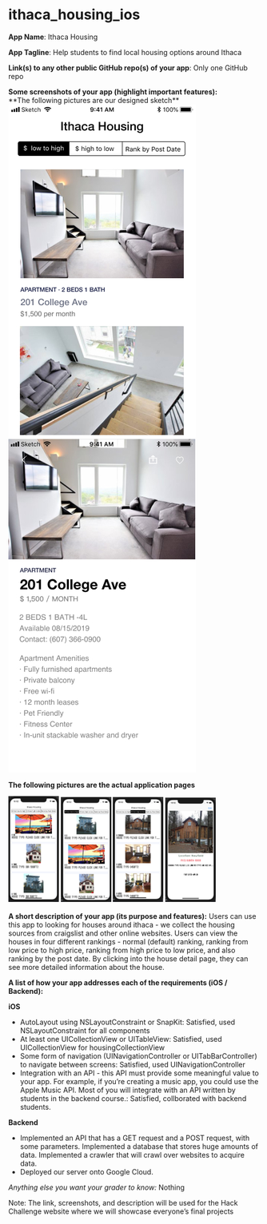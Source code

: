 # ithaca_housing_ios

<b>App Name</b>: Ithaca Housing

<b>App Tagline</b>: Help students to find local housing options around Ithaca

<b>Link(s) to any other public GitHub repo(s) of your app</b>: Only one GitHub repo

<div>
  <b>Some screenshots of your app (highlight important features):</b>
</br>
**The following pictures are our designed sketch**
</br>
<div>
<img src="homepageithaca_housing_1.jpg">
<img src="iPhone8detail.jpg">
</br>
</div>

**The following pictures are the actual application pages**
</br>

<div>
<img src="1.jpg" height="20%" width="20%" > <img src="2.jpg" height="20%" width="20%" > <img src="3.jpg" height="20%" width="20%" > <img src="4.jpg" height="20%" width="20%" >
</div>
</br>

</div>

<div>
  <b>A short description of your app (its purpose and features):</b> Users can use this app to looking for houses around ithaca - we collect the housing sources from craigslist and other online websites. Users can view the houses in four different rankings - normal (default) ranking, ranking from low price to high price, ranking from high price to low price, and also ranking by the post date. By clicking into the house detail page, they can see more detailed information about the house.

 <b>A list of how your app addresses each of the requirements (iOS / Backend):</b> 

<b>iOS</b>
- AutoLayout using NSLayoutConstraint or SnapKit: Satisfied, used NSLayoutConstraint for all components
- At least one UICollectionView or UITableView: Satisfied, used UICollectionView for housingCollectionView
- Some form of navigation (UINavigationController or UITabBarController) to navigate between screens: Satisfied, used UINavigationController
- Integration with an API - this API must provide some meaningful value to your app. For example, if you’re creating a music app, you could use the Apple Music API. Most of you will integrate with an API written by students in the backend course.: Satisfied, collborated with backend students.

<b>Backend</b>
- Implemented an API that has a GET request and a POST request, with some parameters. Implemented a database that stores huge amounts of data. Implemented a crawler that will crawl over websites to acquire data.
- Deployed our server onto Google Cloud.

<i>Anything else you want your grader to know:</i> Nothing

Note: The link, screenshots, and description will be used for the Hack Challenge website where we will showcase everyone’s final projects

</div>
